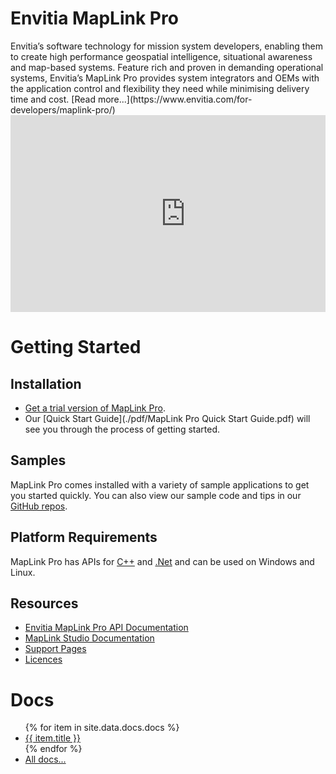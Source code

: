 # Envitia MapLink Pro


<div class="row">
<div class="column" markdown=1>
Envitia’s software technology for mission system developers, enabling them to create high performance geospatial intelligence, situational awareness and map-based systems. Feature rich and proven in demanding operational systems, Envitia’s MapLink Pro provides system integrators and OEMs with the application control and flexibility they need while minimising delivery time and cost.
[Read more...](https://www.envitia.com/for-developers/maplink-pro/)

</div>
<div class="column">
<iframe width="560" height="315" src="https://www.youtube.com/embed/pb5y8ttv-70?si=T05Hqytu9R6m1M8I&amp;controls=0&amp;autoplay=1&amp;cc_load_policy=1&amp;mute=1&amp;loop=1&amp;playlist=pb5y8ttv-70" title="YouTube video player" frameborder="0" allow="accelerometer; autoplay; clipboard-write; encrypted-media; gyroscope; picture-in-picture; web-share" referrerpolicy="strict-origin-when-cross-origin" allowfullscreen></iframe>
</div>
</div>

<div class="row" markdown=1>


# Getting Started
## Installation
- [Get a trial version of MapLink Pro](https://forms.office.com/e/Lr7jN9TCC0).
- Our [Quick Start Guide](./pdf/MapLink Pro Quick Start Guide.pdf) will see you through the process of getting started.

## Samples
MapLink Pro comes installed with a variety of sample applications to get you started quickly.
You can also view our sample code and tips in our [GitHub repos](https://github.com/envitia).

## Platform Requirements
MapLink Pro has APIs for [C++](./api/cpp/) and [.Net](./api/dotnet/) and can be used on Windows and Linux.

## Resources
- [Envitia MapLink Pro API Documentation](./api/)
- [MapLink Studio Documentation](./studio/)
- [Support Pages](./pages/support/)
- [Licences](./licences)

# Docs
<ul>
    {% for item in site.data.docs.docs %}
    <li>
    <a href="{{ item.url | relative_url }}">{{ item.title }}</a>
    </li>
    {% endfor %}
    <li><a href="./pages/docs">All docs...</a></li>
</ul>



</div>